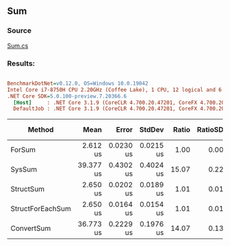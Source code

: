﻿## Sum

### Source
[Sum.cs](../../src/StructLinq.Benchmark/Sum.cs)

### Results:
``` ini

BenchmarkDotNet=v0.12.0, OS=Windows 10.0.19042
Intel Core i7-8750H CPU 2.20GHz (Coffee Lake), 1 CPU, 12 logical and 6 physical cores
.NET Core SDK=5.0.100-preview.7.20366.6
  [Host]     : .NET Core 3.1.9 (CoreCLR 4.700.20.47201, CoreFX 4.700.20.47203), X64 RyuJIT
  DefaultJob : .NET Core 3.1.9 (CoreCLR 4.700.20.47201, CoreFX 4.700.20.47203), X64 RyuJIT


```
|           Method |      Mean |     Error |    StdDev | Ratio | RatioSD | Gen 0 | Gen 1 | Gen 2 | Allocated |
|----------------- |----------:|----------:|----------:|------:|--------:|------:|------:|------:|----------:|
|           ForSum |  2.612 us | 0.0230 us | 0.0215 us |  1.00 |    0.00 |     - |     - |     - |         - |
|           SysSum | 39.377 us | 0.4302 us | 0.4024 us | 15.07 |    0.22 |     - |     - |     - |      40 B |
|        StructSum |  2.650 us | 0.0202 us | 0.0189 us |  1.01 |    0.01 |     - |     - |     - |         - |
| StructForEachSum |  2.650 us | 0.0164 us | 0.0154 us |  1.01 |    0.01 |     - |     - |     - |         - |
|       ConvertSum | 36.773 us | 0.2229 us | 0.1976 us | 14.07 |    0.13 |     - |     - |     - |      40 B |

